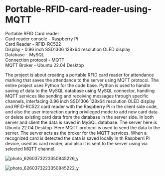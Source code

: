 # Portable-RFID-card-reader-using-MQTT    
Portable RFID Card reader  
Card reader console - Raspberry Pi  
Card Reader - RFID-RC522  
Display - 0.96 inch SSD1306 128x64 resolution OLED display  
Database - MySQL  
Connection protocol - MQTT  
MQTT Broker - Ubuntu 22.04 Desktop  

The project is about creating a portable RFID card reader for attendance marking that saves the attendance to the server using MQTT protocol. The entire project uses Python for the code base. Python is used to handle saving of data to the MySQL database using MySQL connector, handling MQTT services like sending and receiving messages through specific channels, interfacing 0.96 inch SSD1306 128x64 resolution OLED display and RFID-RC522 card reader with the Raspberry Pi in the client side code, and also the user interaction during privileged mode to add new card data or delete existing card data from the database in the server side. In both server and client the data is saved in MySQL database. The server here is Ubuntu 22.04 Desktop. Here MQTT protocol is used to send the data to the server. The server acts as the broker for the MQTT services. When a recognized card is detected the data is saved locally in th Raspberri Pi device, used as card reader, and also it is sent to the server using via selected MQTT channel.

![photo_6260373223350845226_y](https://github.com/ca11mejp/Portable-RFID-card-reader-using-MQTT/assets/13674947/fee8e4dd-9b8f-4f5e-aca9-78c6a901a47a)

![photo_6260373223350845222_y](https://github.com/ca11mejp/Portable-RFID-card-reader-using-MQTT/assets/13674947/b08971b9-2f94-4764-b9da-90421d49ac5e)

